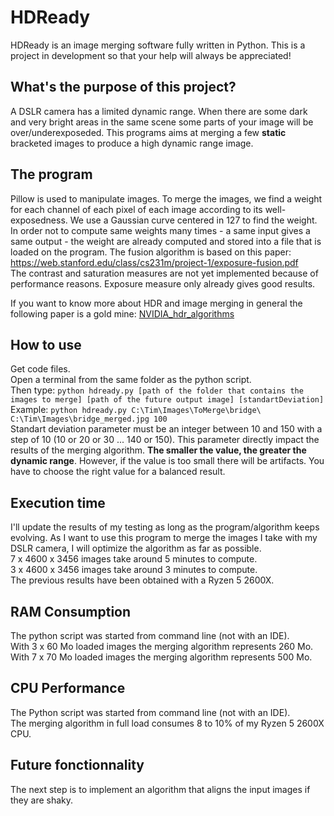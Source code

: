 # HDReady
HDReady is an image merging software fully written in Python. This is a project in development so that your help will always be appreciated!

## What's the purpose of this project?

A DSLR camera has a limited dynamic range. When there are some dark and very bright areas in the same scene some parts of your image will be over/underexposeded. This programs aims at merging a few **static** bracketed images to produce a high dynamic range image.

## The program

Pillow is used to manipulate images.
To merge the images, we find a weight for each channel of each pixel of each image according to its well-exposedness. We use a Gaussian curve centered in 127 to find the weight.
In order not to compute same weights many times - a same input gives a same output - the weight are already computed and stored into a file that is loaded on the program. The fusion algorithm is based on this paper: https://web.stanford.edu/class/cs231m/project-1/exposure-fusion.pdf \
The contrast and saturation measures are not yet implemented because of performance reasons. Exposure measure only already gives good results.

If you want to know more about HDR and image merging in general the following paper is a gold mine: [NVIDIA_hdr_algorithms](https://research.nvidia.com/sites/default/files/publications/Gallo-Sen_StackBasedHDR_2016.pdf)

## How to use

Get code files.\
Open a terminal from the same folder as the python script.\
Then type: ```python hdready.py [path of the folder that contains the images to merge] [path of the future output image] [standartDeviation]```\
Example: ```python hdready.py C:\Tim\Images\ToMerge\bridge\ C:\Tim\Images\bridge_merged.jpg 100```\
Standart deviation parameter must be an integer between 10 and 150 with a step of 10 (10 or 20 or 30 ... 140 or 150). This parameter directly impact the results of the merging algorithm. **The smaller the value, the greater the dynamic range**. However, if the value is too small there will be artifacts. You have to choose the right value for a balanced result.

## Execution time

I'll update the results of my testing as long as the program/algorithm keeps evolving.
As I want to use this program to merge the images I take with my DSLR camera, I will optimize the algorithm as far as possible.\
7 x 4600 x 3456 images take around 5 minutes to compute.\
3 x 4600 x 3456 images take around 3 minutes to compute.\
The previous results have been obtained with a Ryzen 5 2600X.

## RAM Consumption

The python script was started from command line (not with an IDE).\
With 3 x 60 Mo loaded images the merging algorithm represents 260 Mo.\
With 7 x 70 Mo loaded images the merging algorithm represents 500 Mo.

## CPU Performance

The Python script was started from command line (not with an IDE).\
The merging algorithm in full load consumes 8 to 10% of my Ryzen 5 2600X CPU.

## Future fonctionnality

The next step is to implement an algorithm that aligns the input images if they are shaky.
